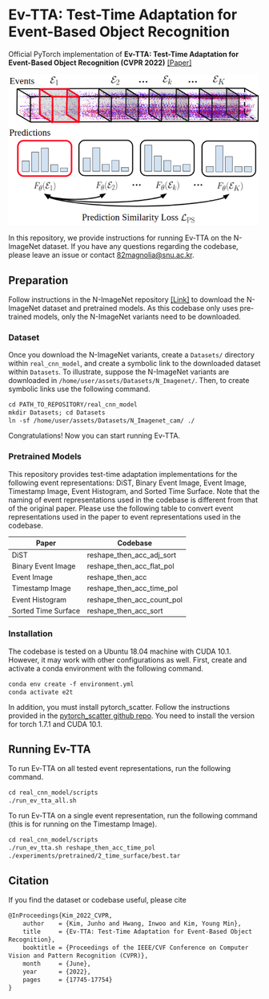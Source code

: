 # Ev-TTA: Test-Time Adaptation for Event-Based Object Recognition
Official PyTorch implementation of **Ev-TTA: Test-Time Adaptation for Event-Based Object Recognition (CVPR 2022)**
[[Paper]](https://arxiv.org/abs/2203.12247)

[<img src="evtta.png" width="500"/>](evtta.png)

In this repository, we provide instructions for running Ev-TTA on the N-ImageNet dataset.
If you have any questions regarding the codebase, please leave an issue or contact 82magnolia@snu.ac.kr.

## Preparation
Follow instructions in the N-ImageNet repository [[Link]](https://github.com/82magnolia/n_imagenet) to download the N-ImageNet dataset and pretrained models.
As this codebase only uses pre-trained models, only the N-ImageNet variants need to be downloaded.

### Dataset
Once you download the N-ImageNet variants, create a `Datasets/` directory within `real_cnn_model`, and create a symbolic link to the downloaded dataset within `Datasets`.
To illustrate, suppose the N-ImageNet variants are downloaded in `/home/user/assets/Datasets/N_Imagenet/`.
Then, to create symbolic links use the following command.
```
cd PATH_TO_REPOSITORY/real_cnn_model
mkdir Datasets; cd Datasets
ln -sf /home/user/assets/Datasets/N_Imagenet_cam/ ./
```
Congratulations! Now you can start running Ev-TTA.

### Pretrained Models
This repository provides test-time adaptation implementations for the following event representations: DiST, Binary Event Image, Event Image, Timestamp Image, Event Histogram, and Sorted Time Surface.
Note that the naming of event representations used in the codebase is different from that of the original paper. 
Please use the following table to convert event representations used in the paper to event representations used in the codebase.

| Paper               | Codebase                   |
|---------------------|----------------------------|
| DiST                | reshape_then_acc_adj_sort  |
| Binary Event Image  | reshape_then_acc_flat_pol  |
| Event Image         | reshape_then_acc           |
| Timestamp Image     | reshape_then_acc_time_pol  |
| Event Histogram     | reshape_then_acc_count_pol |
| Sorted Time Surface | reshape_then_acc_sort      |

### Installation
The codebase is tested on a Ubuntu 18.04 machine with CUDA 10.1. However, it may work with other configurations as well.
First, create and activate a conda environment with the following command.
```
conda env create -f environment.yml
conda activate e2t
```
In addition, you must install pytorch_scatter. Follow the instructions provided in the [pytorch_scatter github repo](https://github.com/rusty1s/pytorch_scatter). You need to install the version for torch 1.7.1 and CUDA 10.1.

## Running Ev-TTA
To run Ev-TTA on all tested event representations, run the following command.
```
cd real_cnn_model/scripts
./run_ev_tta_all.sh
```

To run Ev-TTA on a single event representation, run the following command (this is for running on the Timestamp Image).
```
cd real_cnn_model/scripts
./run_ev_tta.sh reshape_then_acc_time_pol ./experiments/pretrained/2_time_surface/best.tar
```

## Citation
If you find the dataset or codebase useful, please cite

```
@InProceedings{Kim_2022_CVPR,
    author    = {Kim, Junho and Hwang, Inwoo and Kim, Young Min},
    title     = {Ev-TTA: Test-Time Adaptation for Event-Based Object Recognition},
    booktitle = {Proceedings of the IEEE/CVF Conference on Computer Vision and Pattern Recognition (CVPR)},
    month     = {June},
    year      = {2022},
    pages     = {17745-17754}
}
```
